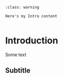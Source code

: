 ```{admonition} Here's my title soopp
:class: warning

Here's my Intro content
```

```{include} ../../README.md
```

# Introduction

Some text

## Subtitle